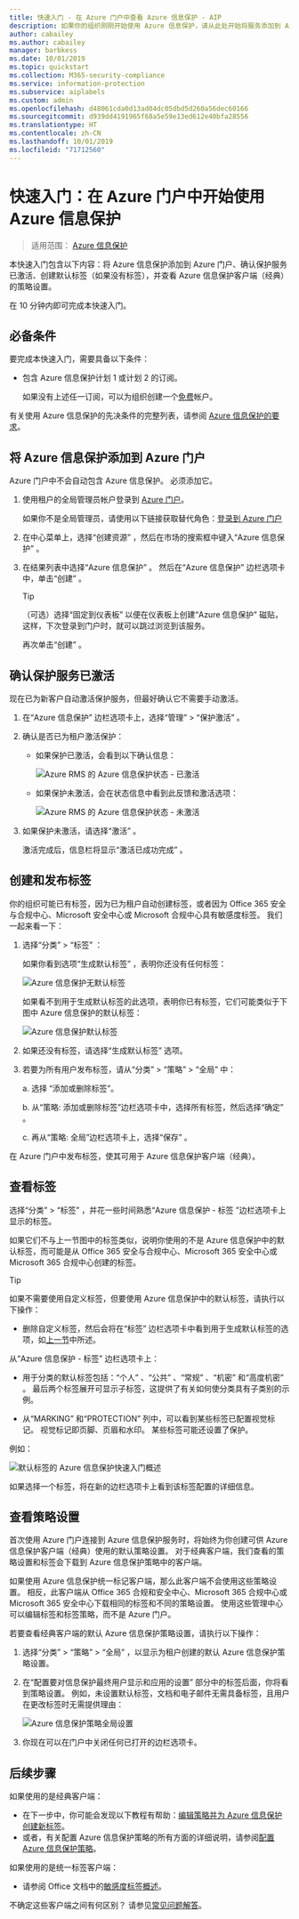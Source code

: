 ```yaml
---
title: 快速入门 - 在 Azure 门户中查看 Azure 信息保护 - AIP
description: 如果你的组织刚刚开始使用 Azure 信息保护，请从此处开始将服务添加到 Azure 门户，确认已激活保护服务并发布标签和策略设置。
author: cabailey
ms.author: cabailey
manager: barbkess
ms.date: 10/01/2019
ms.topic: quickstart
ms.collection: M365-security-compliance
ms.service: information-protection
ms.subservice: aiplabels
ms.custom: admin
ms.openlocfilehash: d48061cda0d13ad04dc05dbd5d260a56dec60166
ms.sourcegitcommit: d939dd4191965f68a5e59e13ed612e40bfa28556
ms.translationtype: HT
ms.contentlocale: zh-CN
ms.lasthandoff: 10/01/2019
ms.locfileid: "71712560"
---
```

# <a name="quickstart-get-started-with-azure-information-protection-in-the-azure-portal"></a>快速入门：在 Azure 门户中开始使用 Azure 信息保护

>适用范围：  [Azure 信息保护](https://azure.microsoft.com/pricing/details/information-protection)

本快速入门包含以下内容：将 Azure 信息保护添加到 Azure 门户、确认保护服务已激活、创建默认标签（如果没有标签），并查看 Azure 信息保护客户端（经典）的策略设置。

在 10 分钟内即可完成本快速入门。

## <a name="prerequisites"></a>必备条件

要完成本快速入门，需要具备以下条件：

- 包含 Azure 信息保护计划 1 或计划 2 的订阅。
    
    如果没有上述任一订阅，可以为组织创建一个[免费](https://admin.microsoft.com/Signup/Signup.aspx?OfferId=87dd2714-d452-48a0-a809-d2f58c4f68b7)帐户。

有关使用 Azure 信息保护的先决条件的完整列表，请参阅 [Azure 信息保护的要求](requirements.md)。

## <a name="add-azure-information-protection-to-the-azure-portal"></a>将 Azure 信息保护添加到 Azure 门户

Azure 门户中不会自动包含 Azure 信息保护。 必须添加它。

1. 使用租户的全局管理员帐户登录到 [Azure 门户](https://portal.azure.com)。 
    
    如果你不是全局管理员，请使用以下链接获取替代角色：[登录到 Azure 门户](configure-policy.md#signing-in-to-the-azure-portal)

2. 在中心菜单上，选择“创建资源”  ，然后在市场的搜索框中键入“Azure 信息保护”  。 
    
3. 在结果列表中选择“Azure 信息保护”  。 然后在“Azure 信息保护”  边栏选项卡中，单击“创建”  。
    
    > [!TIP] 
    > （可选）选择“固定到仪表板”  以便在仪表板上创建“Azure 信息保护”  磁贴，这样，下次登录到门户时，就可以跳过浏览到该服务。
    
    再次单击“创建”  。

## <a name="confirm-the-protection-service-is-activated"></a>确认保护服务已激活

现在已为新客户自动激活保护服务，但最好确认它不需要手动激活。 

1. 在“Azure 信息保护”  边栏选项卡上，选择“管理”   > “保护激活”  。

2. 确认是否已为租户激活保护： 
    
    - 如果保护已激活，会看到以下确认信息：
        
        ![Azure RMS 的 Azure 信息保护状态 - 已激活](./media/info-protect-azurerms-activated.png)
        
    - 如果保护未激活，会在状态信息中看到此反馈和激活选项：
        
        ![Azure RMS 的 Azure 信息保护状态 - 未激活](./media/info-protect-azurerms-deactivated.png)

3. 如果保护未激活，请选择“激活”  。 

    激活完成后，信息栏将显示“激活已成功完成”  。

## <a name="create-and-publish-labels"></a>创建和发布标签

你的组织可能已有标签，因为已为租户自动创建标签，或者因为 Office 365 安全与合规中心、Microsoft 安全中心或 Microsoft 合规中心具有敏感度标签。 我们一起来看一下：

1. 选择“分类”   > “标签”  ：
    
    如果你看到选项“生成默认标签”  ，表明你还没有任何标签：
    
     ![Azure 信息保护无默认标签](./media/info-protect-nodefaultlabels.png)
    
    如果看不到用于生成默认标签的此选项，表明你已有标签，它们可能类似于下图中 Azure 信息保护的默认标签：
    
    ![Azure 信息保护默认标签](./media/info-protect-defaultlabels.png)

2. 如果还没有标签，请选择“生成默认标签”  选项。

4. 若要为所有用户发布标签，请从“分类”   > “策略”   > “全局”  中：
    
    a. 选择  “添加或删除标签”。
    
    b. 从“策略:  添加或删除标签”边栏选项卡中，选择所有标签，然后选择“确定”  。
    
    c. 再从“策略:  全局”边栏选项卡上，选择“保存”  。

在 Azure 门户中发布标签，使其可用于 Azure 信息保护客户端（经典）。

## <a name="view-your-labels"></a>查看标签

选择“分类”   > “标签”  ，并花一些时间熟悉“Azure 信息保护 - 标签  ”边栏选项卡上显示的标签。

如果它们不与上一节图中的标签类似，说明你使用的不是 Azure 信息保护中的默认标签，而可能是从 Office 365 安全与合规中心、Microsoft 365 安全中心或 Microsoft 365 合规中心创建的标签。

> [!TIP]
> 如果不需要使用自定义标签，但要使用 Azure 信息保护中的默认标签，请执行以下操作： 
> - 删除自定义标签，然后会将在“标签”  边栏选项卡中看到用于生成默认标签的选项，如[上一节](#create-and-publish-labels)中所述。 

从“Azure 信息保护 - 标签”  边栏选项卡上：

- 用于分类的默认标签包括：“个人”  、“公共”  、“常规”  、“机密”  和“高度机密”  。 最后两个标签展开可显示子标签，这提供了有关如何使分类具有子类别的示例。

- 从“MARKING”  和“PROTECTION”  列中，可以看到某些标签已配置视觉标记。 视觉标记即页脚、页眉和水印。 某些标签可能还设置了保护。 

例如： 

![默认标签的 Azure 信息保护快速入门概述](./media/info-protect-policy-default-labelsv2.png)

如果选择一个标签，将在新的边栏选项卡上看到该标签配置的详细信息。

## <a name="view-your-policy-settings"></a>查看策略设置

首次使用 Azure 门户连接到 Azure 信息保护服务时，将始终为你创建可供 Azure 信息保护客户端（经典）使用的默认策略设置。 对于经典客户端，我们查看的策略设置和标签会下载到 Azure 信息保护策略中的客户端。

如果使用 Azure 信息保护统一标记客户端，那么此客户端不会使用这些策略设置。 相反，此客户端从 Office 365 合规和安全中心、Microsoft 365 合规中心或 Microsoft 365 安全中心下载相同的标签和不同的策略设置。 使用这些管理中心可以编辑标签和标签策略，而不是 Azure 门户。

若要查看经典客户端的默认 Azure 信息保护策略设置，请执行以下操作：

1. 选择“分类”   > “策略”   > “全局”  ，以显示为租户创建的默认 Azure 信息保护策略设置。
    
2. 在“配置要对信息保护最终用户显示和应用的设置”  部分中的标签后面，你将看到策略设置。 例如，未设置默认标签，文档和电子邮件无需具备标签，且用户在更改标签时无需提供理由：
    
    ![Azure 信息保护策略全局设置](./media/defaultsettings-aip.png)

3. 你现在可以在门户中关闭任何已打开的边栏选项卡。

## <a name="next-steps"></a>后续步骤

如果使用的是经典客户端：

- 在下一步中，你可能会发现以下教程有帮助：[编辑策略并为 Azure 信息保护创建新标签](infoprotect-quick-start-tutorial.md)。
- 或者，有关配置 Azure 信息保护策略的所有方面的详细说明，请参阅[配置 Azure 信息保护策略](configure-policy.md)。

如果使用的是统一标签客户端：

- 请参阅 Office 文档中的[敏感度标签概述](/microsoft-365/compliance/sensitivity-labels)。

不确定这些客户端之间有何区别？ 请参见[常见问题解答](faqs.md#whats-the-difference-between-the-azure-information-protection-client-and-the-azure-information-protection-unified-labeling-client)。
